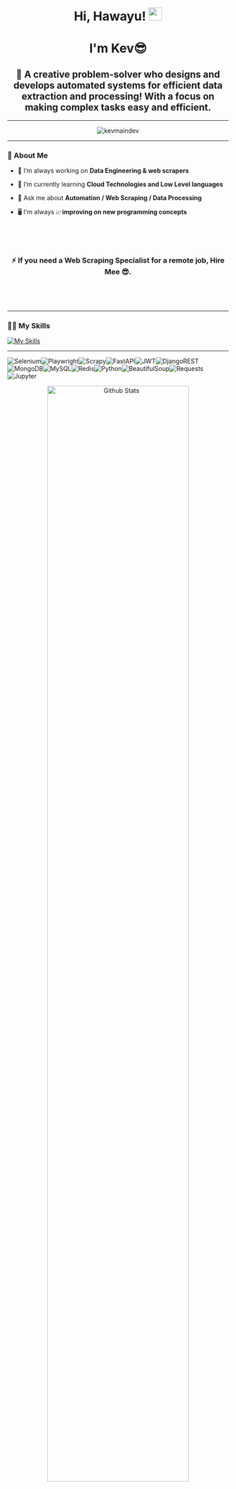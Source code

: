 <!-- Header with an Animated Greeting -->
<h1 align="center">Hi, Hawayu! <img src="https://raw.githubusercontent.com/MartinHeinz/MartinHeinz/master/wave.gif" width="30px"></h1>

<h1 align="center">I'm Kev😎</h1>

<h2 align="center">🤖 A creative problem-solver who designs and develops automated systems for efficient data extraction and processing! With a focus on making complex tasks easy and efficient.</h2>

-----------------------------------

<!-- Profile Views Badge -->
<p align="center">
  <img src="https://komarev.com/ghpvc/?username=kevmaindev&label=Profile%20views&color=brightgreen&style=flat" alt="kevmaindev" />
</p>

--------------------------------

<!-- Languages and Tools Section -->
### 🌟 About Me

- 🔭 I’m always working on **Data Engineering & web scrapers**

- 🌱 I’m currently learning **Cloud Technologies and Low Level languages**

- 💬 Ask me about **Automation / Web Scraping / Data Processing** 

- 🖥️ I'm always 📈**improving on new programming concepts**


<p>&nbsp;</p>
<p>&nbsp;</p>

<h3 align="center"> ⚡ If you need a Web Scraping Specialist for a remote job, Hire Mee 😎.</h3>
 
<p>&nbsp;</p>
<p>&nbsp;</p>


----------------------------
### 👨‍💻 My Skills
<!-- Languages and Tools Section -->
[![My Skills](https://skillicons.dev/icons?i=py,ai,aiscript,bots,postman,anaconda,htmx,flask,html,fastapi,selenium,mongodb,postgres,mysql,docker,linux,ubuntu,sklearn,tensorflow,sklearn,vscode,vscodium,instagram,opencv&perline=15)](https://skillicons.dev)

---


![Selenium](https://img.shields.io/badge/-selenium-%43B02A?style=for-the-badge&logo=selenium&logoColor=dark)![Playwright](https://img.shields.io/badge/-playwright-%232EAD33?style=for-the-badge&logo=playwright&logoColor=dark)![Scrapy](https://img.shields.io/badge/scrapy-%2360a839.svg?style=for-the-badge&logo=scrapy&logoColor=d1d2d3)![FastAPI](https://img.shields.io/badge/FastAPI-005571?style=for-the-badge&logo=fastapi)![JWT](https://img.shields.io/badge/JWT-black?style=for-the-badge&logo=JSON%20web%20tokens)![DjangoREST](https://img.shields.io/badge/DJANGO-REST-ff1709?style=for-the-badge&logo=django&logoColor=white&color=ff1709&labelColor=gray)![MongoDB](https://img.shields.io/badge/MongoDB-%234ea94b.svg?style=for-the-badge&logo=mongodb&logoColor=dark)![MySQL](https://img.shields.io/badge/mysql-4479A1.svg?style=for-the-badge&logo=mysql&logoColor=dark)![Redis](https://img.shields.io/badge/redis-%23DD0031.svg?style=for-the-badge&logo=redis&logoColor=dark)![Python](https://img.shields.io/badge/python-3670A0?style=for-the-badge&logo=python&logoColor=e34c4c)![BeautifulSoup](https://img.shields.io/badge/-BeautifulSoup-%233776AB?style=for-the-badge&logo=beautifulsoup&logoColor=black)![Requests](https://img.shields.io/badge/-Requests-%232579B8?style=for-the-badge&logo=python&logoColor=green)![Jupyter](https://img.shields.io/badge/-Jupyter-%23F37626?style=for-the-badge&logo=jupyter&logoColor=black) 


<p align="center">
  <img width="80%" src="https://github-readme-stats.vercel.app/api/top-langs/?username=kevmaindev&hide=html" alt="Github Stats" />
</p>

<p align="center"><img width="100%" src="https://github-readme-stats.vercel.app/api?username=kevmaindev&count_private=true&show_icons=true&theme=chartreuse-dark" /></p>
<!--

